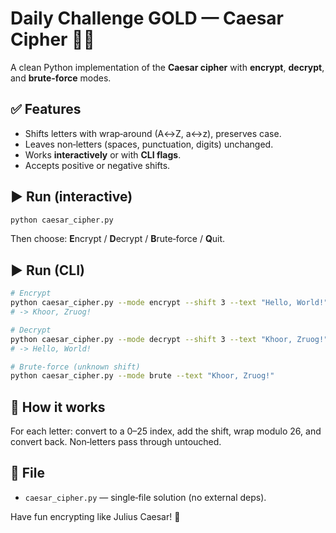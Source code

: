 
# Daily Challenge GOLD — Caesar Cipher 🔐🧠

A clean Python implementation of the **Caesar cipher** with **encrypt**, **decrypt**, and **brute-force** modes.

## ✅ Features
- Shifts letters with wrap‑around (A↔Z, a↔z), preserves case.
- Leaves non‑letters (spaces, punctuation, digits) unchanged.
- Works **interactively** or with **CLI flags**.
- Accepts positive or negative shifts.

## ▶️ Run (interactive)
```bash
python caesar_cipher.py
```
Then choose: **E**ncrypt / **D**ecrypt / **B**rute‑force / **Q**uit.

## ▶️ Run (CLI)
```bash
# Encrypt
python caesar_cipher.py --mode encrypt --shift 3 --text "Hello, World!"
# -> Khoor, Zruog!

# Decrypt
python caesar_cipher.py --mode decrypt --shift 3 --text "Khoor, Zruog!"
# -> Hello, World!

# Brute-force (unknown shift)
python caesar_cipher.py --mode brute --text "Khoor, Zruog!"
```

## 🧪 How it works
For each letter: convert to a 0–25 index, add the shift, wrap modulo 26, and convert back. Non‑letters pass through untouched.

## 📝 File
- `caesar_cipher.py` — single‑file solution (no external deps).

Have fun encrypting like Julius Caesar! 🏺
